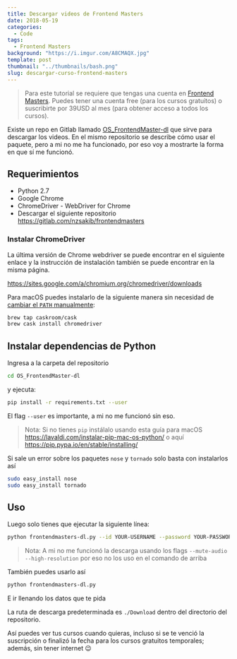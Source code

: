 ```yaml
---
title: Descargar videos de Frontend Masters
date: 2018-05-19
categories:
  - Code
tags:
  - Frontend Masters
background: "https://i.imgur.com/A8CMAQX.jpg"
template: post
thumbnail: "../thumbnails/bash.png"
slug: descargar-curso-frontend-masters
---
```


> Para este tutorial se requiere que tengas una cuenta en [Frontend Masters](https://frontendmasters.com). Puedes tener una cuenta free (para los cursos gratuitos) o suscribirte por 39USD al mes (para obtener acceso a todos los cursos).

Existe un repo en Gitlab llamado [OS_FrontendMaster-dl](https://gitlab.com/nzsakib/frontendmasters) que sirve para descargar los videos. En el mismo repositorio se describe cómo usar el paquete, pero a mi no me ha funcionado, por eso voy a mostrarte la forma en que sí me funcionó.

## Requerimientos

- Python 2.7
- Google Chrome
- ChromeDriver - WebDriver for Chrome
- Descargar el siguiente repositorio https://gitlab.com/nzsakib/frontendmasters

### Instalar ChromeDriver

La última versión de Chrome webdriver se puede encontrar en el siguiente enlace y la instrucción de instalación también se puede encontrar en la misma página.

https://sites.google.com/a/chromium.org/chromedriver/downloads

Para macOS puedes instalarlo de la siguiente manera sin necesidad de [cambiar el `PATH` manualmente](https://lavaldi.com/cambiar-varieble-entorno-path/):

```bash
brew tap caskroom/cask
brew cask install chromedriver
```

## Instalar dependencias de Python

Ingresa a la carpeta del repositorio

```bash
cd OS_FrontendMaster-dl
```

y ejecuta:

```bash
pip install -r requirements.txt --user
```

El flag `--user` es importante, a mi no me funcionó sin eso.

> Nota: Si no tienes `pip` instálalo usando esta guía para macOS https://lavaldi.com/instalar-pip-mac-os-python/ o aquí https://pip.pypa.io/en/stable/installing/

Si sale un error sobre los paquetes `nose` y `tornado` solo basta con instalarlos así

```bash
sudo easy_install nose
sudo easy_install tornado
```

## Uso

Luego solo tienes que ejecutar la siguiente línea:

```bash
python frontendmasters-dl.py --id YOUR-USERNAME --password YOUR-PASSWORD --course COURSE-ID
```

> Nota: A mi no me funcionó la descarga usando los flags `--mute-audio --high-resolution` por eso no los uso en el comando de arriba

También puedes usarlo así

```bash
python frontendmasters-dl.py
```

E ir llenando los datos que te pida

La ruta de descarga predeterminada es `./Download` dentro del directorio del repositorio.

Así puedes ver tus cursos cuando quieras, incluso si se te venció la suscripción o finalizó la fecha para los cursos gratuitos temporales; además, sin tener internet 😉
